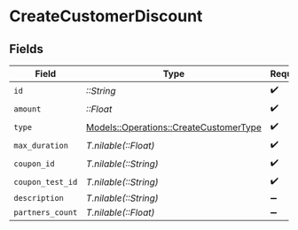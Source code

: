 # CreateCustomerDiscount


## Fields

| Field                                                                                   | Type                                                                                    | Required                                                                                | Description                                                                             |
| --------------------------------------------------------------------------------------- | --------------------------------------------------------------------------------------- | --------------------------------------------------------------------------------------- | --------------------------------------------------------------------------------------- |
| `id`                                                                                    | *::String*                                                                              | :heavy_check_mark:                                                                      | N/A                                                                                     |
| `amount`                                                                                | *::Float*                                                                               | :heavy_check_mark:                                                                      | N/A                                                                                     |
| `type`                                                                                  | [Models::Operations::CreateCustomerType](../../models/operations/createcustomertype.md) | :heavy_check_mark:                                                                      | N/A                                                                                     |
| `max_duration`                                                                          | *T.nilable(::Float)*                                                                    | :heavy_check_mark:                                                                      | N/A                                                                                     |
| `coupon_id`                                                                             | *T.nilable(::String)*                                                                   | :heavy_check_mark:                                                                      | N/A                                                                                     |
| `coupon_test_id`                                                                        | *T.nilable(::String)*                                                                   | :heavy_check_mark:                                                                      | N/A                                                                                     |
| `description`                                                                           | *T.nilable(::String)*                                                                   | :heavy_minus_sign:                                                                      | N/A                                                                                     |
| `partners_count`                                                                        | *T.nilable(::Float)*                                                                    | :heavy_minus_sign:                                                                      | N/A                                                                                     |